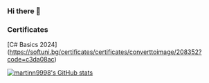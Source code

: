 ### Hi there 👋
### Certificates
[C# Basics 2024] (https://softuni.bg/certificates/certificates/converttoimage/208352?code=c3da08ac)

<!--
**martinn9998/martinn9998** is a ✨ _special_ ✨ repository because its `README.md` (this file) appears on your GitHub profile.

Here are some ideas to get you started:

- 🔭 I’m currently working on ...
- 🌱 I’m currently learning ...
- 👯 I’m looking to collaborate on ...
- 🤔 I’m looking for help with ...
- 💬 Ask me about ...
- 📫 How to reach me: ...
- 😄 Pronouns: ...
- ⚡ Fun fact: ...
-->
[![martinn9998's GitHub stats](https://github-readme-stats.vercel.app/api?username=martinn9998)](https://github.com/martinn9998/github-readme-stats)
